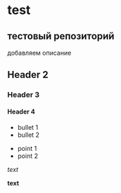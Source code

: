 # test

## тестовый репозиторий

добавляем описание

## Header 2 

### Header 3

#### Header 4

* bullet 1
* bullet 2

- point 1
- point 2

*text*

**text**


